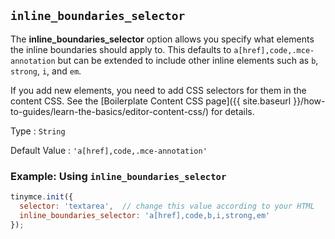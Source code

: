 ## `inline_boundaries_selector`

The **inline_boundaries_selector** option allows you specify what elements the inline boundaries should apply to. This defaults to `a[href],code,.mce-annotation` but can be extended to include other inline elements such as `b`, `strong`, `i`, and `em`.

If you add new elements, you need to add CSS selectors for them in the content CSS. See the [Boilerplate Content CSS page]({{ site.baseurl }}/how-to-guides/learn-the-basics/editor-content-css/) for details.

Type
: `String`

Default Value
: `'a[href],code,.mce-annotation'`

### Example: Using `inline_boundaries_selector`

```js
tinymce.init({
  selector: 'textarea',  // change this value according to your HTML
  inline_boundaries_selector: 'a[href],code,b,i,strong,em'
});
```
